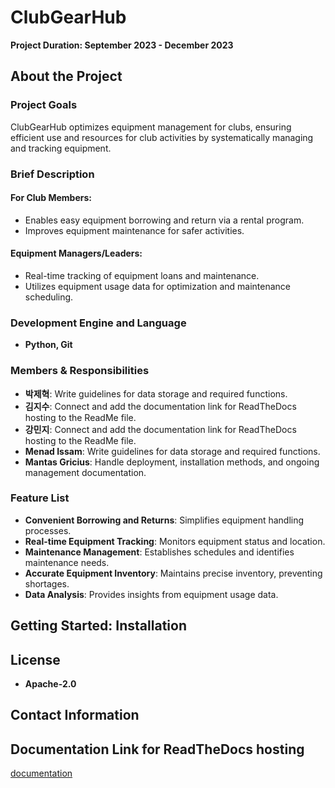 # ClubGearHub

**Project Duration: September 2023 - December 2023**

## About the Project

### Project Goals
ClubGearHub optimizes equipment management for clubs, ensuring efficient use and resources for club activities by systematically managing and tracking equipment.

### Brief Description
#### For Club Members:
- Enables easy equipment borrowing and return via a rental program.
- Improves equipment maintenance for safer activities.

#### Equipment Managers/Leaders:
- Real-time tracking of equipment loans and maintenance.
- Utilizes equipment usage data for optimization and maintenance scheduling.

### Development Engine and Language
- **Python, Git**

### Members & Responsibilities
- **박제혁**: Write guidelines for data storage and required functions.
- **김지수**: Connect and add the documentation link for ReadTheDocs hosting to the ReadMe file.
- **강민지**: Connect and add the documentation link for ReadTheDocs hosting to the ReadMe file.
- **Menad Issam**: Write guidelines for data storage and required functions.
- **Mantas Gricius**: Handle deployment, installation methods, and ongoing management documentation.

### Feature List
- **Convenient Borrowing and Returns**: Simplifies equipment handling processes.
- **Real-time Equipment Tracking**: Monitors equipment status and location.
- **Maintenance Management**: Establishes schedules and identifies maintenance needs.
- **Accurate Equipment Inventory**: Maintains precise inventory, preventing shortages.
- **Data Analysis**: Provides insights from equipment usage data.

## Getting Started: Installation

## License
- **Apache-2.0**

## Contact Information

## Documentation Link for ReadTheDocs hosting
[documentation](https://clubgearhub.readthedocs.io/en/latest)

